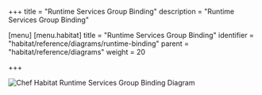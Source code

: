 +++
title = "Runtime Services Group Binding"
description = "Runtime Services Group Binding"

[menu]
  [menu.habitat]
    title = "Runtime Services Group Binding"
    identifier = "habitat/reference/diagrams/runtime-binding"
    parent = "habitat/reference/diagrams"
    weight = 20

+++

![Chef Habitat Runtime Services Group Binding Diagram](/images/habitat-runtime-service-group-binding.png)
